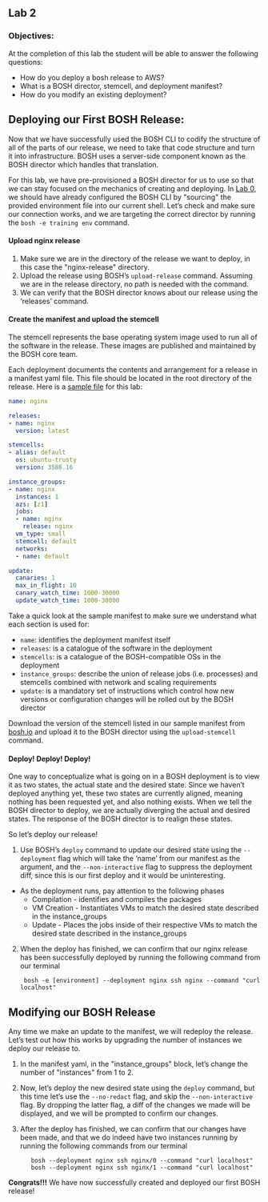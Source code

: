 ## Lab 2
### Objectives:
At the completion of this lab the student will be able to answer the following questions:

- How do you deploy a bosh release to AWS?
- What is a BOSH director, stemcell, and deployment manifest?
- How do you modify an existing deployment?

## Deploying our First BOSH Release:
Now that we have successfully used the BOSH CLI to codify the structure of all of the parts of our release, we need to take that code structure and turn it into infrastructure. BOSH uses a server-side component known as the BOSH director which handles that translation.

For this lab, we have pre-provisioned a BOSH director for us to use so that we can stay focused on the mechanics of creating and deploying. In [Lab 0](../lab-0/README.md), we should have already configured the BOSH CLI by "sourcing" the provided environment file into our current shell. Let’s check and make sure our connection works, and we are targeting the correct director by running the `bosh -e training env` command.

#### Upload nginx release
1. Make sure we are in the directory of the release we want to deploy, in this case the "nginx-release" directory.
2. Upload the release using BOSH’s `upload-release` command. Assuming we are in the release directory, no path is needed with the command.
3. We can verify that the BOSH director knows about our release using the ‘releases’ command.
    

#### Create the manifest and upload the stemcell
The stemcell represents the base operating system image used to run all of the software in the release. These images are published and maintained by the BOSH core team.
    
Each deployment documents the contents and arrangement for a release in a manifest yaml file. This file should be located in the root directory of the release. Here is a [sample file](https://gist.github.com/Bunter/f393c614f2f93ae8e83cb18fa01cb4ca) for this lab:

```yaml
name: nginx

releases:
- name: nginx
  version: latest

stemcells:
- alias: default
  os: ubuntu-trusty
  version: 3586.16

instance_groups:
- name: nginx
  instances: 1
  azs: [z1]
  jobs:
  - name: nginx
    release: nginx
  vm_type: small
  stemcell: default
  networks:
  - name: default

update:
  canaries: 1
  max_in_flight: 10
  canary_watch_time: 1000-30000
  update_watch_time: 1000-30000
```

Take a quick look at the sample manifest to make sure we understand what each section is used for:

- `name`: identifies the deployment manifest itself
- `releases`: is a catalogue of the software in the deployment
- `stemcells`: is a catalogue of the BOSH-compatible OSs in the deployment
- `instance_groups`: describe the union of release jobs (i.e. processes) and stemcells combined with network and scaling requirements
- `update`: is a mandatory set of instructions which control how new versions or configuration changes will be rolled out by the BOSH director
    
Download the version of the stemcell listed in our sample manifest from [bosh.io](http://bosh.io/stemcells) and upload it to the BOSH director using the `upload-stemcell` command.

#### Deploy! Deploy! Deploy!
One way to conceptualize what is going on in a BOSH deployment is to view it as two states, the actual state and the desired state. Since we haven’t deployed anything yet, these two states are currently aligned, meaning nothing has been requested yet, and also nothing exists. When we tell the BOSH director to deploy, we are actually diverging the actual and desired states. The response of the BOSH director is to realign these states.
    
So let’s deploy our release!

1. Use BOSH’s `deploy` command to update our desired state using the `--deployment` flag which will take the ‘name’ from our manifest as the argument, and the `--non-interactive` flag to suppress the deployment diff, since this is our first deploy and it would be uninteresting.
    
  - As the deployment runs, pay attention to the following phases
       - Compilation - identifies and compiles the packages
       - VM Creation - Instantiates VMs to match the desired state described in the instance_groups
       - Update - Places the jobs inside of their respective VMs to match the desired state described in the instance_groups

2. When the deploy has finished, we can confirm that our nginx release has been successfully deployed by running the following command from our terminal

        bosh -e [environment] --deployment nginx ssh nginx --command "curl localhost"

## Modifying our BOSH Release
Any time we make an update to the manifest, we will redeploy the release. Let’s test out how this works by upgrading the number of instances we deploy our release to.

1. In the manifest yaml, in the "instance_groups" block, let’s change the number of "instances" from 1 to 2.
2. Now, let’s deploy the new desired state using the `deploy` command, but this time let’s use the `--no-redact` flag, and skip the `--non-interactive` flag. By dropping the latter flag, a diff of the changes we made will be displayed, and we will be prompted to confirm our changes.
3. After the deploy has finished, we can confirm that our changes have been made, and that we do indeed have two instances running by running the following commands from our terminal

          bosh --deployment nginx ssh nginx/0 --command "curl localhost"
          bosh --deployment nginx ssh nginx/1 --command "curl localhost"

**Congrats!!!** We have now successfully created and deployed our first BOSH release!


